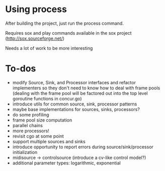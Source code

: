 # Using process

After building the project, just run the process command.

Requires sox and play commands available in the sox project (http://sox.sourceforge.net/)

Needs a lot of work to be more interesting

# To-dos

- modify Source, Sink, and Processor interfaces and refactor implementers so they don't need to know how to deal with frame pools (dealing with the frame pool will be factored out into the top level goroutine functions in concur.go)
- introduce utils for common source, sink, processor patterns
- maybe base implementations for sources, sinks, processors?
- do some profiling
- frame pool size computation
- parallel chains
- more processors!
- revisit cgo at some point
- support multiple sources and sinks
- introduce opportunity to report errors during source/sink/processor initialization
- midisource -> controlsource (introduce a cv-like control model?)
- additional parameter types: logarithmic, exponential